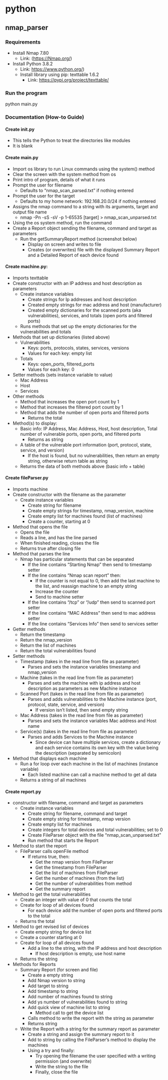 # python

## nmap_parser

### Requirements 

- Install Nmap 7.80
    - Link: (https://Nmap.org/)
- Install Python 3.8.2
    - Link: https://www.python.org/)
    - Install library using pip: texttable 1.6.2
      - Link: https://pypi.org/project/texttable/

### Run the program

python main.py

### Documentation (How-to Guide)

#### Create __init__.py

- This tells the Python to treat the directories like modules
- It is blank

#### Create main.py

- Import os library to run Linux commands using the system() method
- Clear the screen with the system method from os
- Print intro of program, details of what it runs
- Prompt the user for filename
    - Defaults to “nmap_scan_parsed.txt” if nothing entered
- Prompt the user for the target
    - Defaults to my home network: 192.168.20.0/24 if nothing entered
- Assigns the nmap command to a string with its arguments, target and output file name
    - nmap -Pn -sS -sV -p 1-65535 [target] > nmap_scan_unparsed.txt
- Using the os system method, run the command
- Create a Report object sending the filename, command and target as parameters
    - Run the getSummaryReport method (screenshot below)
        - Display on screen and writes to file
        - Creates (or overwrites) file with the displayed Summary Report and a Detailed Report of each device found
#### Create machine.py:

- Imports texttable
- Create constructor with an IP address and host description as parameters
    - Create instance variables
        - Create strings for Ip addresses and host description
        - Created empty strings for mac address and host (manufacturer)
        - Created empty dictionaries for the scanned ports (aka vulnerabilities), services, and totals (open ports and filtered ports)
    - Runs methods that set up the empty dictionaries for the vulnerabilities and totals
- Methods that set up dictionaries (listed above)
    - Vulnerabilities
        - Keys: ports, protocols, states, services, versions
        - Values for each key: empty list
    - Totals
        - Keys: open_ports, filtered_ports
        - Values for each key: 0
- Setter methods (sets instance variable to value)
    - Mac Address
    - Host
    - Services
- Other methods
    - Method that increases the open port count by 1
    - Method that increases the filtered port count by 1
    - Method that adds the number of open ports and filtered ports
        - Returns the total
- Method(s) to display:
    - Basic info: IP Address, Mac Address, Host, host description, Total number of vulnerable ports, open ports, and filtered ports
        - Returns as string
    - A table of the vulnerable port information (port, protocol, state, service, and version)
        - If the host is found, but no vulnerabilities, then return an empty string, otherwise return table as string
    - Returns the data of both methods above (basic info + table)

#### Create fileParser.py

- Imports machine
- Create constructor with the filename as the parameter
    - Create instance variables
        - Create string for filename
        - Create empty strings for timestamp, nmap_version, machine
        - Create empty list for machines found (list of machines)
        - Create a counter, starting at 0
- Method that opens the file
    - Opens the file
    - Reads a line, and has the line parsed
    - When finished reading, closes the file
    - Returns true after closing file
- Method that parses the line
    - Nmap has particular statements that can be separated
        - If the line contains “Starting Nmap” then send to timestamp setter
        - If the line contains “Nmap scan report” then:
            - If the counter is not equal to 0, then add the last machine to the list, and reassign machine to an empty string
            - Increase the counter
            - Send to machine setter
        - If the line contains “/tcp” or “/udp” then send to scanned port setter
        - If the line contains “MAC Address” then send to mac address setter
        - If the line contains “Services Info” then send to services setter
- Getter methods
    - Return the timestamp
    - Return the nmap_version
    - Return the list of machines
    - Return the total vulnerabilities found
- Setter methods
    - Timestamp (takes in the read line from file as parameter)
        - Parses and sets the instance variables timestamp and nmap_version
    - Machine (takes in the read line from file as parameter)
        - Parses and sets the machine with ip address and host description as parameters as new Machine instance
    - Scanned Port (takes in the read line from file as parameter)
        - Parses and adds vulnerabilities to the Machine instance (port, protocol, state, service, and version)
            - If version isn’t listed, then send empty string
    - Mac Address (takes in the read line from file as parameter)
        - Parses and sets the instance variables Mac address and Host name
    - Service(s) (takes in the read line from file as parameter)
        - Parses and adds Services to the Machine instance
            - Since device can have multiple services, create a dictionary and each service contains its own key with the value being the description (separated by semicolon)
- Method that displays each machine
    - Run a for loop over each machine in the list of machines (instance variable)
        - Each listed machine can call a machine method to get all data
    - Returns a string of all machines

#### Create report.py

- constructor with filename, command and target as parameters
     - Create instance variables
        - Create string for filename, command and target
        - Create empty string for timestamp, nmap version
        - Create empty list for machines
        - Create integers for total devices and total vulnerabilities; set to 0
        - Create FileParser object with the file “nmap_scan_unparsed.txt”
        - Run method that starts the Report
- Method to start the report
    - FileParser calls openFile method
        - If returns true, then:
            - Get the nmap version from FileParser
            - Get the timestamp from FileParser
            - Get the list of machines from FileParser
            - Get the number of machines (from the list)
            - Get the number of vulnerabilities from method
            - Get the summary report
- Method to get the total vulnerabilities
    - Create an integer with value of 0 that counts the total
    - Create for loop of all devices found
        - For each device add the number of open ports and filtered ports to the total
    - Returns the total
- Method to get revised list of devices
    - Create empty string for device list
    - Create a counter starting at 0
    - Create for loop of all devices found
        - Add a line to the string, with the IP address and host description
            - If host description is empty, use host name
    - Returns the string
- Methods for Reports
    - Summary Report (for screen and file)
        - Create a empty string
        - Add Nmap version to string
        - Add target to string
        - Add timestamp to string
        - Add number of machines found to string
        - Add ys number of vulnerabilities found to string
        - Add quick view of machine list to string
            - Method call to get the device list
        - Calls method to write the report with the string as parameter
        - Returns string
    - Write the Report with a string for the summary report as parameter
        - Create a string and assign the summary report to it
        - Add to string by calling the FileParser’s method to display the machines
        - Using a try and finally:
            - Try opening the filename the user specified with a writing permission (and overwrite)
            - Write the string to the file
            - Finally, close the file
